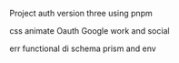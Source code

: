 Project auth version three
using pnpm

css animate
Oauth Google work
and social

err functional di schema prism and env